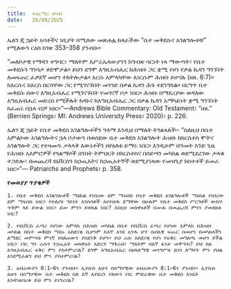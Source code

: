 ```yaml
---
title:  ተጨማሪ ሀሳብ
date:   26/09/2025
---
```


ኤለን ጂ ኋይት አባቶችና ነቢያት በሚለው መጽሐፏ ከጻፈችው “ቤተ መቅደሱና አገልግሎቶቹ” የሚለውን ርዕስ ከገጽ 353–358 ያንብቡ።

“መለኮታዊ የማዳን ተግባር፣ ማለትም እሥራኤላውያንን ከግብጽ ባርነት ነጻ ማውጣት፣ የቤተ መቅደሱን ግንባታ ቀድሞታል። ይህን ደግሞ እግዚአብሔር ከሕዝቡ ጋር ቋሚ የሆነ የቃል ኪዳን ግንኙነት ለመፍጠር ፈቃደኛ መሆን ተከትሎታል። እርሱ አምላካቸው እነርሱም ሕዝቡ ይሆናሉ (ዘጸ. 6:7)። ከእርሱና ከእርስ በርሳቸው ጋር የሚገናኙበት መንገድ በቃል ኪዳን ሕጉ ተደንግጓል። በርግጥ ቤተ መቅደሱ ሰውና እግዚአብሔር የሚገናኙበት የመገናኛ ቦታ ነበር። ሕዝቡ በማደሪያው ወዳለው እግዚአብሔር መድረስ የሚችሉት ከዳኑና ከእግዚአብሔር ጋር በቃል ኪዳን አማካይነት ቋሚ ግንኙነት ከፈጠሩ በኋላ ብቻ ነበር።”—Andrews Bible Commentary: Old Testament፣ “ዘጸ.” (Berrien Springs፣ MI: Andrews University Press፣ 2020)፣ p. 226.

ኤለን ጂ ኋይት የቤተ መቅደስ አገልግሎቶችን ዓላማ እንዲህ በማለት ትገልጻለች፡- “ስለዚህ በቤተ አምልኮው አገልግሎትና ኋላ ቦታውን በወሰደው ቤተ መቅደስ አገልግሎት ሕዝቡ ከክርስቶስ ሞትና አገልግሎት ጋር የተዛመዱ ታላላቅ እውነቶችን በየዕለቱ ይማሩ ነበር። እንዲሁም በዓመት አንድ ጊዜ የሕዝቡ አእምሮዎች የጎልማሶች ሰንበት ትምህርት በክርስቶስና በሰይጣን መካከል ወደሚደረገው ታላቁ ተጋድሎ፣ በመጨረሻ ዩኒቨርስን ከኃጢአትና ከኃጢአተኞች ወደሚያነጻው የመዝጊያ ክስተቶች ይመራ ነበር።”— Patriarchs and Prophets፣ p. 358.

**የመወያያ ጥያቄዎች**

`1. የቤተ መቅደስ አገልግሎቶች ማዕከል የነበረው ደም ማፍሰስ የቤተ መቅደስ አገልግሎቶች ማዕከል የነበረው ደም ማፍሰስ ነበር። የተለያዩ ዓይነት እንስሳቶች እየተሰዉ ደማቸው በሁሉም የቤተ መቅደስ ሥርዓቶች ውስጥ ጥቅም ላይ ይውል ነበር። ደሙ ምንን ይወክል ነበር? እነዚህ መስዋዕቶች በሙሉ በመጨረሻ ምንን ያመለክቱ ነበር?`

`2. የዩኒቨርስ ፈጣሪ የሆነው አምላክ በሕዝቡ መካከል በቤተ የዩኒቨርስ ፈጣሪ የሆነው አምላክ በሕዝቡ መካከል በቤተ መቅደስ ማደሩ አስደናቂ ቢሆንም ከእኛ እንደ አንዱ ሆኖ ሰብአዊ ፍጡር በመሆን በመካከላችን ለማደር መምጣቱ ምንኛ የበለጠውን ያስደንቅ ይሆን። ይህ ራሱ አስደናቂ የሆነ የፍቅር መግለጫ መሆን ይችል ነበር። ነገር ግን ራሱን የኃጢአት መስዋዕት አድርጎ ማቅረብ፣ ማለትም በእኛ ፋንታ መሞትስ? ይህ ስለ እግዚአብሔር ፍቅር ምን ያስተምረናል? ደግሞ እግዚአብሔር በዘላለማዊ መንግሥቱ ድነን ለማየት ምን ያህል እንደሚፈልግ ይህ ምን ያስተምረናል?`

`3. ዕብራውያን 8:1–6ን ያንብቡ። ኢየሱስ አሁን በሰማያዊው ዕብራውያን 8:1–6ን ያንብቡ። ኢየሱስ አሁን በሰማያዊው ቤተ መቅደስ ስለ እኛ እያደረገ ያለውን ነገር ምድራዊው ቤተ መቅደስ እንዴት እንዳንጸባረቀ ይህ ምን ይነግረናል?`